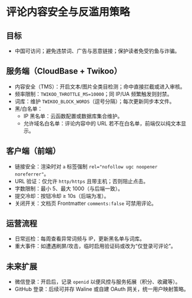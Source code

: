 # 评论内容安全与反滥用策略

## 目标
- 中国可访问；避免违禁词、广告与恶意链接；保护读者免受钓鱼与诈骗。

## 服务端（CloudBase + Twikoo）
- 内容安全（TMS）：开启文本/图片全类目检测；命中直接拦截或进入审核。
- 频率限制：`TWIKOO_THROTTLE_MS=10000`；同 IP/UA 频繁触发则封禁。
- 词库：维护 `TWIKOO_BLOCK_WORDS`（逗号分隔）；每次更新同步本文件。
- 黑/白名单：
  - IP 黑名单：云函数配置或数据库集合维护。
  - 允许域名白名单：评论内容中的 URL 若不在白名单，前端仅以纯文本显示。

## 客户端（前端）
- 链接安全：渲染时对 `a` 标签强制 `rel="nofollow ugc noopener noreferrer"`。
- URL 验证：仅允许 `http/https` 且带主机；否则阻止点击。
- 字数限制：最小 5、最大 1000（与后端一致）。
- 提交冷却：按钮冷却 ≥ 10s（后端为准）。
- 关闭开关：文档页 Frontmatter `comments:false` 可禁用评论。

## 运营流程
- 日常巡检：每周查看异常词频与 IP，更新黑名单与词库。
- 重大事件：如遭遇刷屏/攻击，临时启用验证码或改为“仅登录可评论”。

## 未来扩展
- 微信登录：开启后，记录 `openid` 以便风控与服务拓展（积分、收藏等）。
- GitHub 登录：后续可并存 Waline 或自建 OAuth 网关，统一用户映射策略。
